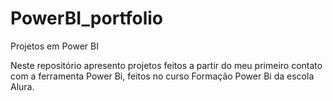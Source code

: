 # PowerBI_portfolio
Projetos em Power BI


Neste repositório apresento projetos feitos a partir do meu primeiro contato com a ferramenta Power Bi, feitos no curso Formação Power Bi da escola Alura.
